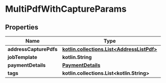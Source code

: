 
# MultiPdfWithCaptureParams

## Properties
| Name | Type | Description | Notes |
| ------------ | ------------- | ------------- | ------------- |
| **addressCapturePdfs** | [**kotlin.collections.List&lt;AddressListPdf&gt;**](AddressListPdf.md) |  |  |
| **jobTemplate** | **kotlin.String** |  |  |
| **paymentDetails** | [**PaymentDetails**](PaymentDetails.md) |  |  [optional] |
| **tags** | **kotlin.collections.List&lt;kotlin.String&gt;** |  |  [optional] |



